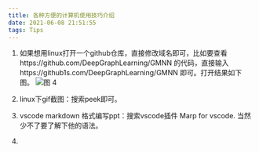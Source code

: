 ```yaml
---
title: 各种方便的计算机使用技巧介绍
date: 2021-06-08 21:51:55
tags: Tips
---
```


1. 如果想用linux打开一个github仓库，直接修改域名即可，比如要查看https://github.com/DeepGraphLearning/GMNN 的代码，直接输入https://github1s.com/DeepGraphLearning/GMNN 即可。打开结果如下图。
![图 4](https://i.loli.net/2021/06/08/CimpR2Gs79Z3Uxz.png)  

2. linux下gif截图：搜索peek即可。

3. vscode markdown 格式编写ppt：搜索vscode插件 Marp for vscode. 当然少不了要了解下他的语法。

4. 